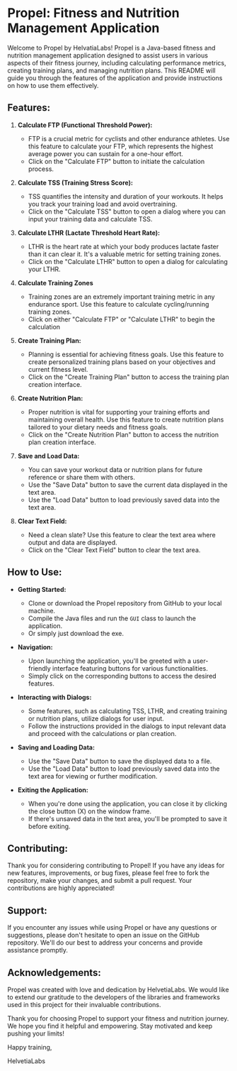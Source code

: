 # Propel: Fitness and Nutrition Management Application

Welcome to Propel by HelvatiaLabs! Propel is a Java-based fitness and nutrition management application designed to assist users in various aspects of their fitness journey, including calculating performance metrics, creating training plans, and managing nutrition plans. This README will guide you through the features of the application and provide instructions on how to use them effectively.

## Features:

1. **Calculate FTP (Functional Threshold Power):**
   - FTP is a crucial metric for cyclists and other endurance athletes. Use this feature to calculate your FTP, which represents the highest average power you can sustain for a one-hour effort.
   - Click on the "Calculate FTP" button to initiate the calculation process.

2. **Calculate TSS (Training Stress Score):**
   - TSS quantifies the intensity and duration of your workouts. It helps you track your training load and avoid overtraining.
   - Click on the "Calculate TSS" button to open a dialog where you can input your training data and calculate TSS.

3. **Calculate LTHR (Lactate Threshold Heart Rate):**
   - LTHR is the heart rate at which your body produces lactate faster than it can clear it. It's a valuable metric for setting training zones.
   - Click on the "Calculate LTHR" button to open a dialog for calculating your LTHR.

4. **Calculate Training Zones**
   - Training zones are an extremely important training metric in any endurance sport. Use this feature to calculate cycling/running training zones.
   - Click on either "Calculate FTP" or "Calculate LTHR" to begin the calculation

5. **Create Training Plan:**
   - Planning is essential for achieving fitness goals. Use this feature to create personalized training plans based on your objectives and current fitness level.
   - Click on the "Create Training Plan" button to access the training plan creation interface.

6. **Create Nutrition Plan:**
   - Proper nutrition is vital for supporting your training efforts and maintaining overall health. Use this feature to create nutrition plans tailored to your dietary needs and fitness goals.
   - Click on the "Create Nutrition Plan" button to access the nutrition plan creation interface.

7. **Save and Load Data:**
   - You can save your workout data or nutrition plans for future reference or share them with others.
   - Use the "Save Data" button to save the current data displayed in the text area.
   - Use the "Load Data" button to load previously saved data into the text area.

8. **Clear Text Field:**
   - Need a clean slate? Use this feature to clear the text area where output and data are displayed.
   - Click on the "Clear Text Field" button to clear the text area.

## How to Use:

- **Getting Started:**
  - Clone or download the Propel repository from GitHub to your local machine.
  - Compile the Java files and run the `GUI` class to launch the application.
  - Or simply just download the exe.

- **Navigation:**
  - Upon launching the application, you'll be greeted with a user-friendly interface featuring buttons for various functionalities.
  - Simply click on the corresponding buttons to access the desired features.

- **Interacting with Dialogs:**
  - Some features, such as calculating TSS, LTHR, and creating training or nutrition plans, utilize dialogs for user input.
  - Follow the instructions provided in the dialogs to input relevant data and proceed with the calculations or plan creation.

- **Saving and Loading Data:**
  - Use the "Save Data" button to save the displayed data to a file.
  - Use the "Load Data" button to load previously saved data into the text area for viewing or further modification.

- **Exiting the Application:**
  - When you're done using the application, you can close it by clicking the close button (X) on the window frame.
  - If there's unsaved data in the text area, you'll be prompted to save it before exiting.

## Contributing:

Thank you for considering contributing to Propel! If you have any ideas for new features, improvements, or bug fixes, please feel free to fork the repository, make your changes, and submit a pull request. Your contributions are highly appreciated!


## Support:

If you encounter any issues while using Propel or have any questions or suggestions, please don't hesitate to open an issue on the GitHub repository. We'll do our best to address your concerns and provide assistance promptly.

## Acknowledgements:

Propel was created with love and dedication by HelvetiaLabs. We would like to extend our gratitude to the developers of the libraries and frameworks used in this project for their invaluable contributions.

Thank you for choosing Propel to support your fitness and nutrition journey. We hope you find it helpful and empowering. Stay motivated and keep pushing your limits!

Happy training,

HelvetiaLabs
